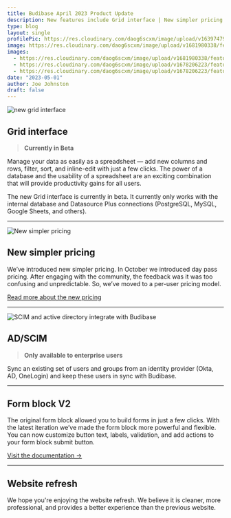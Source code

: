 ```yaml
---
title: Budibase April 2023 Product Update
description: New features include Grid interface | New simpler pricing | AD/SCIM | Website refresh | Form block V2, and more!
type: blog
layout: single
profilePic: https://res.cloudinary.com/daog6scxm/image/upload/v1639747995/cms/joe_illustration_gray_bg_e97wdl.jpg
image: https://res.cloudinary.com/daog6scxm/image/upload/v1681980338/features/grid_h4tsdd.png
images:
  - https://res.cloudinary.com/daog6scxm/image/upload/v1681980338/features/grid_h4tsdd.png
  - https://res.cloudinary.com/daog6scxm/image/upload/v1678206223/features/New_user_flow_xuidkr.png
  - https://res.cloudinary.com/daog6scxm/image/upload/v1678206223/features/Undo_and_redo_lcgtfj.png
date: "2023-05-01"
author: Joe Johnston
draft: false
---
```




![new grid interface](https://res.cloudinary.com/daog6scxm/image/upload/v1681980338/features/grid_h4tsdd.png)

## Grid interface

> **Currently in Beta**

Manage your data as easily as a spreadsheet — add new columns and rows, filter, sort, and inline-edit with just a few clicks. The power of a database and the usability of a spreadsheet are an exciting combination that will provide productivity gains for all users.

The new Grid interface is currently in beta. It currently only works with the internal database and Datasource Plus connections (PostgreSQL, MySQL, Google Sheets, and others).

---

![New simpler pricing](https://res.cloudinary.com/daog6scxm/image/upload/v1681981133/features/cover_4_xg4ai0.png)

## New simpler pricing

We’ve introduced new simpler pricing. In October we introduced day pass pricing. After engaging with the community, the feedback was it was too confusing and unpredictable. So, we’ve moved to a per-user pricing model.

[Read more about the new pricing](https://budibase.com/blog/updates/pricing-update-april-2023/)

---



![SCIM and active directory integrate with Budibase](https://res.cloudinary.com/daog6scxm/image/upload/v1681980288/features/scim.png)

## AD/SCIM

> **Only available to enterprise users**

Sync an existing set of users and groups from an identity provider (Okta, AD, OneLogin) and keep these users in sync with Budibase.

---

## Form block V2

The original form block allowed you to build forms in just a few clicks. With the latest iteration we’ve made the form block more powerful and flexible. You can now customize button text, labels, validation, and add actions to your form block submit button.

[Visit the documentation →](https://docs.budibase.com/docs/form-block)

---



## Website refresh

We hope you're enjoying the website refresh. We believe it is cleaner, more professional, and provides a better experience than the previous website.